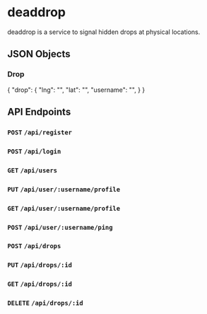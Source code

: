 # deaddrop
deaddrop is a service to signal hidden drops at physical locations.

## JSON Objects

### Drop
{ "drop": {
  "lng": "",
  "lat": "",
  "username": "",
}
}

## API Endpoints
### `POST` `/api/register`

### `POST` `/api/login`

### `GET` `/api/users`

### `PUT` `/api/user/:username/profile`

### `GET` `/api/user/:username/profile`

### `POST` `/api/user/:username/ping`

### `POST` `/api/drops`

### `PUT` `/api/drops/:id`

### `GET` `/api/drops/:id`

### `DELETE` `/api/drops/:id`

